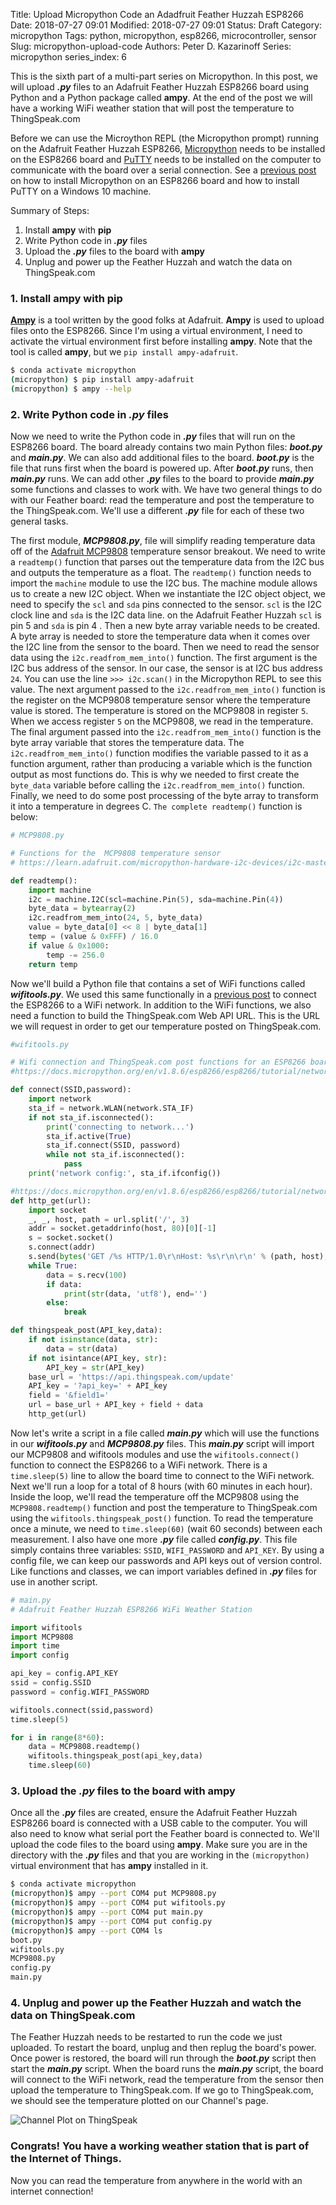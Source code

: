 Title: Upload Micropython Code an Adadfruit Feather Huzzah ESP8266
Date: 2018-07-27 09:01
Modified: 2018-07-27 09:01
Status: Draft
Category: micropython
Tags: python, micropython, esp8266, microcontroller, sensor
Slug: micropython-upload-code
Authors: Peter D. Kazarinoff
Series: micropython
series_index: 6

This is the sixth part of a multi-part series on Micropython. In this post, we will upload **_.py_** files to an Adafruit Feather Huzzah ESP8266 board using Python and a Python package called **ampy**. At the end of the post we will have a working WiFi weather station that will post the temperature to ThingSpeak.com

Before we can use the Microython REPL (the Micropython prompt) running on the Adafruit Feather Huzzah ESP8266, [Micropython](https://docs.micropython.org/en/latest/esp8266/esp8266/tutorial/intro.html) needs to be installed on the ESP8266 board and [PuTTY](https://www.putty.org/) needs to be installed on the computer to communicate with the board over a serial connection. See a [previous post]({filename}micropython_install.md) on how to install Micropython on an ESP8266 board and how to install PuTTY on a Windows 10 machine.

Summary of Steps:

1. Install **ampy** with **pip**
2. Write Python code in **_.py_** files
3. Upload the **_.py_** files to the board with **ampy**
4. Unplug and power up the Feather Huzzah and watch the data on ThingSpeak.com


### 1. Install **ampy** with **pip**

[**Ampy**](https://github.com/adafruit/ampy) is a tool written by the good folks at Adafruit. **Ampy** is used to upload files onto the ESP8266. Since I'm using a virtual environment, I need to activate the virtual environment first before installing **ampy**. Note that the tool is called **ampy**, but we ```pip install ampy-adafruit```.

```bash
$ conda activate micropython
(micropython) $ pip install ampy-adafruit
(micropython) $ ampy --help
```

### 2. Write Python code in **_.py_** files

Now we need to write the Python code in **_.py_** files that will run on the ESP8266 board. The board already contains two main Python files: **_boot.py_** and **_main.py_**. We can also add additional files to the board. **_boot.py_** is the file that runs first when the board is powered up. After **_boot.py_** runs, then **_main.py_** runs. We can add other **_.py_** files to the board to provide **_main.py_** some functions and classes to work with. We have two general things to do with our Feather board: read the temperature and post the temperature to the ThingSpeak.com. We'll use a different **_.py_** file for each of these two general tasks. 

The first module, **_MCP9808.py_**, file will simplify reading temperature data off of the [Adafruit MCP9808](https://www.adafruit.com/product/1782) temperature sensor breakout. We need to write a ```readtemp()``` function that parses out the temperature data from the I2C bus and outputs the temperature as a float. The ```readtemp()``` function needs to import the ```machine``` module to use the I2C bus. The machine module allows us to create a new I2C object. When we instantiate the I2C object object, we need to specify the ```scl``` and ```sda``` pins connected to the sensor. ```scl``` is the I2C clock line and ```sda``` is the I2C data line. on the Adafruit Feather Huzzah ```scl``` is pin 5 and ```sda``` is pin 4 . Then a new byte array variable needs to be created. A byte array is needed to store the temperature data when it comes over the I2C line from the sensor to the board.  Then we need to read the sensor data using the ```i2c.readfrom_mem_into()``` function. The first argument is the I2C bus address of the sensor. In our case, the sensor is at I2C bus address ```24```. You can use the line ```>>> i2c.scan()``` in the Micropython REPL to see this value.  The next argument passed to the ```i2c.readfrom_mem_into()``` function is the register on the MCP9808 temperature sensor where the temperature value is stored. The temperature is stored on the MCP9808 in register ```5```. When we access register ```5``` on the MCP9808, we read in the temperature. The final argument passed into the  ```i2c.readfrom_mem_into()``` function is the byte array variable that stores the temperature data. The ```i2c.readfrom_mem_into()``` function modifies the variable passed to it as a function argument, rather than producing a variable which is the function output as most functions do. This is why we needed to first create the ```byte_data``` variable before calling the ```i2c.readfrom_mem_into()``` function. Finally, we need to do some post processing of the byte array to transform it into a temperature in degrees C. ```The complete readtemp()``` function is below:

```python
# MCP9808.py

# Functions for the  MCP9808 temperature sensor
# https://learn.adafruit.com/micropython-hardware-i2c-devices/i2c-master

def readtemp():
    import machine
    i2c = machine.I2C(scl=machine.Pin(5), sda=machine.Pin(4))
    byte_data = bytearray(2)
    i2c.readfrom_mem_into(24, 5, byte_data)
    value = byte_data[0] << 8 | byte_data[1]
    temp = (value & 0xFFF) / 16.0
    if value & 0x1000:
        temp -= 256.0
    return temp
```

Now we'll build a Python file that contains a set of WiFi functions called **_wifitools.py_**. We used this same functionally in a [previous post]({filename}micropython_wifi.md) to connect the ESP8266 to a WiFi network. In addition to the WiFi functions, we also need a function to build the ThingSpeak.com Web API URL. This is the URL we will request in order to get our temperature posted on ThingSpeak.com.

```python
#wifitools.py

# Wifi connection and ThingSpeak.com post functions for an ESP8266 board running Micropython
#https://docs.micropython.org/en/v1.8.6/esp8266/esp8266/tutorial/network_basics.html

def connect(SSID,password):
    import network
    sta_if = network.WLAN(network.STA_IF)
    if not sta_if.isconnected():
        print('connecting to network...')
        sta_if.active(True)
        sta_if.connect(SSID, password)
        while not sta_if.isconnected():
            pass
    print('network config:', sta_if.ifconfig())

#https://docs.micropython.org/en/v1.8.6/esp8266/esp8266/tutorial/network_tcp.html
def http_get(url):
    import socket
    _, _, host, path = url.split('/', 3)
    addr = socket.getaddrinfo(host, 80)[0][-1]
    s = socket.socket()
    s.connect(addr)
    s.send(bytes('GET /%s HTTP/1.0\r\nHost: %s\r\n\r\n' % (path, host), 'utf8'))
    while True:
        data = s.recv(100)
        if data:
            print(str(data, 'utf8'), end='')
        else:
            break

def thingspeak_post(API_key,data):
    if not isinstance(data, str):
        data = str(data)
    if not isintance(API_key, str):
        API_key = str(API_key)
    base_url = 'https://api.thingspeak.com/update'
    API_key = '?api_key=' + API_key
    field = '&field1='
    url = base_url + API_key + field + data
    http_get(url)
```

Now let's write a script in a file called **_main.py_** which will use the functions in our **_wifitools.py_** and **_MCP9808.py_** files. This **_main.py_** script will import our MCP9808 and wifitools modules and use the ```wifitools.connect()``` function to connect the ESP8266 to a WiFi network. There is a ```time.sleep(5)``` line to allow the board time to connect to the WiFi network. Next we'll run a loop for a total of 8 hours (with 60 minutes in each hour). Inside the loop, we'll read the temperature off the MCP9808 using the ```MCP9808.readtemp()``` function and post the temperature to ThingSpeak.com using the ```wifitools.thingspeak_post()``` function. To read the temperature once a minute, we need to ```time.sleep(60)``` (wait 60 seconds) between each measurement. I also have one more **_.py_** file called **_config.py_**. This file simply contains three variables: ```SSID```, ```WIFI_PASSWORD``` and ```API_KEY```. By using a config file, we can keep our passwords and API keys out of version control. Like functions and classes, we can import variables defined in **_.py_** files for use in another script.

```python
# main.py
# Adafruit Feather Huzzah ESP8266 WiFi Weather Station

import wifitools
import MCP9808
import time
import config

api_key = config.API_KEY
ssid = config.SSID
password = config.WIFI_PASSWORD

wifitools.connect(ssid,password)
time.sleep(5)

for i in range(8*60):
    data = MCP9808.readtemp()
    wifitools.thingspeak_post(api_key,data)
    time.sleep(60)

```

### 3. Upload the **_.py_** files to the board with **ampy**

Once all the **_.py_** files are created, ensure the Adafruit Feather Huzzah ESP8266 board is connected with a USB cable to the computer. You will also need to know what serial port the Feather board is connected to. We'll upload the code files to the board using **ampy**. Make sure you are in the directory with the **_.py_** files and that you are working in the ```(micropython)``` virtual environment that has **ampy** installed in it.

```bash
$ conda activate micropython
(micropython)$ ampy --port COM4 put MCP9808.py
(micropython)$ ampy --port COM4 put wifitools.py
(micropython)$ ampy --port COM4 put main.py
(micropython)$ ampy --port COM4 put config.py
(micropython)$ ampy --port COM4 ls
boot.py
wifitools.py
MCP9808.py
config.py
main.py
```

### 4. Unplug and power up the Feather Huzzah and watch the data on ThingSpeak.com

The Feather Huzzah needs to be restarted to run the code we just uploaded. To restart the board, unplug and then replug the board's power. Once power is restored, the board will run through the **_boot.py_** script then start the **_main.py_** script. When the board runs the **_main.py_** script, the board will connect to the WiFi network, read the temperature from the sensor then upload the temperature to ThingSpeak.com. If we go to ThingSpeak.com, we should see the temperature plotted on our Channel's page.

![Channel Plot on ThingSpeak]({filename}/posts/micropython/channel_plot_on_ThingSpeak.png)

### Congrats! You have a working weather station that is part of the Internet of Things.

Now you can read the temperature from anywhere in the world with an internet connection!